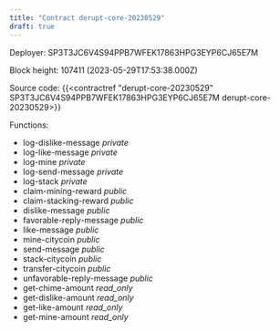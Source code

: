 ```yaml
---
title: "Contract derupt-core-20230529"
draft: true
---
```

Deployer: SP3T3JC6V4S94PPB7WFEK17863HPG3EYP6CJ65E7M


 



Block height: 107411 (2023-05-29T17:53:38.000Z)

Source code: {{<contractref "derupt-core-20230529" SP3T3JC6V4S94PPB7WFEK17863HPG3EYP6CJ65E7M derupt-core-20230529>}}

Functions:

* log-dislike-message _private_
* log-like-message _private_
* log-mine _private_
* log-send-message _private_
* log-stack _private_
* claim-mining-reward _public_
* claim-stacking-reward _public_
* dislike-message _public_
* favorable-reply-message _public_
* like-message _public_
* mine-citycoin _public_
* send-message _public_
* stack-citycoin _public_
* transfer-citycoin _public_
* unfavorable-reply-message _public_
* get-chime-amount _read_only_
* get-dislike-amount _read_only_
* get-like-amount _read_only_
* get-mine-amount _read_only_
